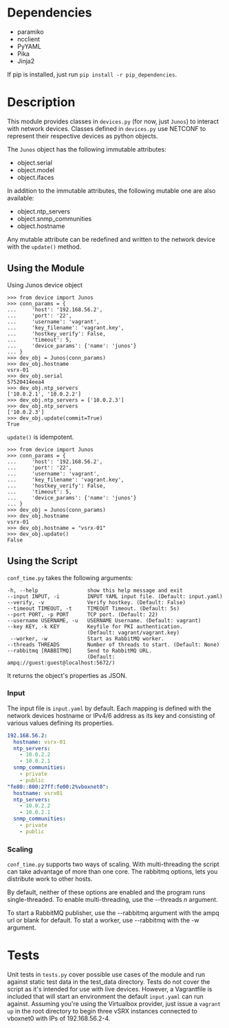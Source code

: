 # Dependencies
* paramiko
* ncclient
* PyYAML
* Pika
* Jinja2

If pip is installed, just run `pip install -r pip_dependencies`.


# Description
This module provides classes in `devices.py` (for now, just `Junos`) to interact with network devices.
Classes defined in `devices.py` use NETCONF to represent their respective devices as python objects.

The `Junos` object has the following immutable attributes:

* object.serial
* object.model
* object.ifaces

In addition to the immutable attributes, the following mutable one are also available:

* object.ntp_servers
* object.snmp_communities
* object.hostname

Any mutable attribute can be redefined and written to the network device with the `update()` method. 


## Using the Module
Using Junos device object

```
>>> from device import Junos
>>> conn_params = {
...     'host': '192.168.56.2',
...     'port': '22',
...     'username': 'vagrant',
...     'key_filename': 'vagrant.key',
...     'hostkey_verify': False,
...     'timeout': 5,
...     'device_params': {'name': 'junos'}
... }
>>> dev_obj = Junos(conn_params)
>>> dev_obj.hostname
vsrx-01
>>> dev_obj.serial
57520414eea4
>>> dev_obj.ntp_servers
['10.0.2.1', '10.0.2.2']
>>> dev_obj.ntp_servers = ['10.0.2.3']
>>> dev_obj.ntp_servers
['10.0.2.3']
>>> dev_obj.update(commit=True)
True
```

`update()` is idempotent.

```
>>> from device import Junos
>>> conn_params = {
...     'host': '192.168.56.2',
...     'port': '22',
...     'username': 'vagrant',
...     'key_filename': 'vagrant.key',
...     'hostkey_verify': False,
...     'timeout': 5,
...     'device_params': {'name': 'junos'}
... }
>>> dev_obj = Junos(conn_params)
>>> dev_obj.hostname
vsrx-01
>>> dev_obj.hostname = "vsrx-01"
>>> dev_obj.update()
False
```


## Using the Script
`conf_time.py` takes the following arguments:
```
-h, --help                show this help message and exit
--input INPUT, -i         INPUT YAML input file. (Default: input.yaml)
--verify, -v              Verify hostkey. (Default: False)
--timeout TIMEOUT, -t     TIMEOUT Timeout. (Default: 5s)
--port PORT, -p PORT      TCP port. (Default: 22)
--username USERNAME, -u   USERNAME Username. (Default: vagrant)
--key KEY, -k KEY         Keyfile for PKI authentication. 
                          (Default: vagrant/vagrant.key)
 --worker, -w             Start as RabbitMQ worker.
--threads THREADS         Number of threads to start. (Default: None)
--rabbitmq [RABBITMQ]     Send to RabbitMQ URL. 
                          (Default: ampq://guest:guest@localhost:5672/)
```
It returns the object's properties as JSON.


### Input
The input file is `input.yaml` by default. Each mapping is defined with the network devices
hostname or IPv4/6 address as its key and consisting of various values defining its properties.

```yaml
192.168.56.2:
  hostname: vsrx-01
  ntp_servers:
    - 10.0.2.2
    - 10.0.2.1
  snmp_communities:
    - private
    - public
"fe80::800:27ff:fe00:2%vboxnet0":
  hostname: vsrx01
  ntp_servers:
    - 10.0.2.2
    - 10.0.2.1
  snmp_communities:
    - private
    - public
``` 


### Scaling
`conf_time.py` supports two ways of scaling. With multi-threading the script can take
advantage of more than one core. The rabbitmq options, lets you distribute work to other hosts.

By default, neither of these options are enabled and the program runs single-threaded. 
To enable multi-threading, use the --threads *n* argument.

To start a RabbitMQ publisher, use the --rabbitmq argument with the ampq url or blank for default.
To stat a worker, use --rabbitmq with the -w argument.


# Tests
Unit tests in `tests.py` cover possible use cases of the module and run against static test data in 
the test_data directory. Tests do not cover the script as it's intended for use with live devices. 
However, a Vagrantfile is included that will start an environment the default `input.yaml` can run against.
Assuming you're using the Virtualbox provider, just issue a `vagrant up` in the root directory to begin three 
vSRX instances connected to vboxnet0 with IPs of 192.168.56.2-4.
